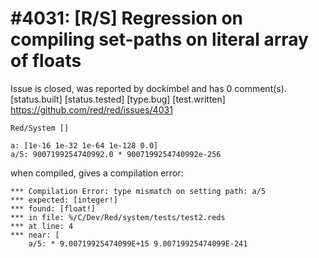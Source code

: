 
#4031: [R/S] Regression on compiling set-paths on literal array of floats
================================================================================
Issue is closed, was reported by dockimbel and has 0 comment(s).
[status.built] [status.tested] [type.bug] [test.written]
<https://github.com/red/red/issues/4031>

```
Red/System []

a: [1e-16 1e-32 1e-64 1e-128 0.0]
a/5: 9007199254740992.0 * 9007199254740992e-256
```
when compiled, gives a compilation error:
```
*** Compilation Error: type mismatch on setting path: a/5
*** expected: [integer!]
*** found: [float!]
*** in file: %/C/Dev/Red/system/tests/test2.reds
*** at line: 4
*** near: [
    a/5: * 9.00719925474099E+15 9.00719925474099E-241
```


